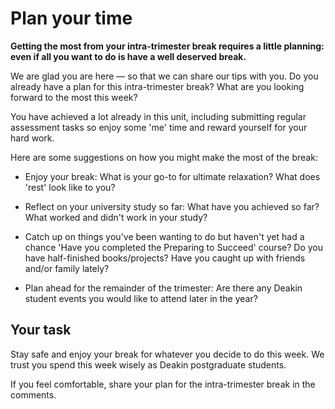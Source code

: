 # Plan your time

**Getting the most from your intra-trimester break requires a little planning: even if all you want to do is have a well deserved break.**

We are glad you are here — so that we can share our tips with you. Do you already have a plan for this intra-trimester break? What are you looking forward to the most this week?

You have achieved a lot already in this unit, including submitting regular assessment tasks so enjoy some 'me' time and reward yourself for your hard work.

Here are some suggestions on how you might make the most of the break:

* Enjoy your break: What is your go-to for ultimate relaxation? What does 'rest' look like to you?

* Reflect on your university study so far: What have you achieved so far? What worked and didn't work in your study?

* Catch up on things you've been wanting to do but haven't yet had a chance	'Have you completed the Preparing to Succeed' course? Do you have half-finished books/projects? Have you caught up with friends and/or family lately?

* Plan ahead for the remainder of the trimester: Are there any Deakin student events you would like to attend later in the year?

## Your task
Stay safe and enjoy your break for whatever you decide to do this week. We trust you spend this week wisely as Deakin postgraduate students.

If you feel comfortable, share your plan for the intra-trimester break in the comments.